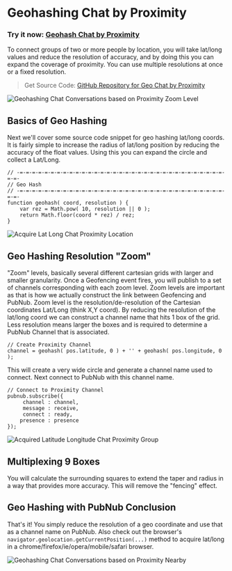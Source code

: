 # Geohashing Chat by Proximity

### Try it now: [Geohash Chat by Proximity][1]

To connect groups of two or more people by location, you will take lat/long values and reduce the resolution of accuracy, and by doing this you can expand the coverage of proximity.  You can use multiple resolutions at once or a fixed resolution.  

> Get Source Code: [GitHub Repository for Geo Chat by Proximity][2]

![Geohashing Chat Conversations based on Proximity Zoom Level][3]

## Basics of Geo Hashing

Next we'll cover some source code snippet for geo hashing lat/long coords. It is fairly simple to increase the radius of lat/long position by reducing the accuracy of the float values.  Using this you can expand the circle and collect a Lat/Long.

    // -=-=-=-=-=-=-=-=-=-=-=-=-=-=-=-=-=-=-=-=-=-=-=-=-=-=-=-=-=-=-=-=-=-=-=-
    // Geo Hash
    // -=-=-=-=-=-=-=-=-=-=-=-=-=-=-=-=-=-=-=-=-=-=-=-=-=-=-=-=-=-=-=-=-=-=-=-
    function geohash( coord, resolution ) {
        var rez = Math.pow( 10, resolution || 0 );
        return Math.floor(coord * rez) / rez;
    }

![Acquire Lat Long Chat Proximity Location][4]

## Geo Hashing Resolution "Zoom"

"Zoom" levels, basically several different cartesian grids with larger and smaller granularity.  Once a Geofencing event fires, you will publish to a set of channels corresponding with each zoom level.  Zoom levels are important as that is how we actually construct the link between Geofencing and PubNub.  Zoom level is the resolution/de-resolution of the Cartesian coordinates Lat/Long (think X,Y coord).  By reducing the resolution of the lat/long coord we can construct a channel name that hits 1 box of the grid.  Less resolution means larger the boxes and is required to determine a PubNub Channel that is associated.

    // Create Proximity Channel
    channel = geohash( pos.latitude, 0 ) + '' + geohash( pos.longitude, 0 );

This will create a very wide circle and generate a channel name used to connect.  Next connect to PubNub with this channel name.

    // Connect to Proximity Channel
    pubnub.subscribe({
         channel : channel,
         message : receive,
         connect : ready,
        presence : presence
    });

![Acquired Latitude Longitude Chat Proximity Group][5]

## Multiplexing 9 Boxes

You will calculate the surrounding squares to extend the taper and radius in a way that provides more accuracy. This will remove the "fencing" effect.

## Geo Hashing with PubNub Conclusion

That's it! You simply reduce the resolution of a geo coordinate and use that as a channel name on PubNub.  Also check out the browser's `navigator.geolocation.getCurrentPosition(...)` method to acquire lat/long in a chrome/firefox/ie/opera/mobile/safari browser.

![Geohashing Chat Conversations based on Proximity Nearby][6]


  [1]: http://stephenlb.github.io/geohash-chat-by-proximity/
  [2]: https://github.com/stephenlb/geohash-chat-by-proximity
  [3]: http://i.stack.imgur.com/tV9S7.jpg
  [4]: http://i.stack.imgur.com/LUAvv.png
  [5]: http://i.stack.imgur.com/GQD3n.png
  [6]: http://i.stack.imgur.com/u0uE0.png
  [7]: http://www.pubnub.com/developers/connected-car/
